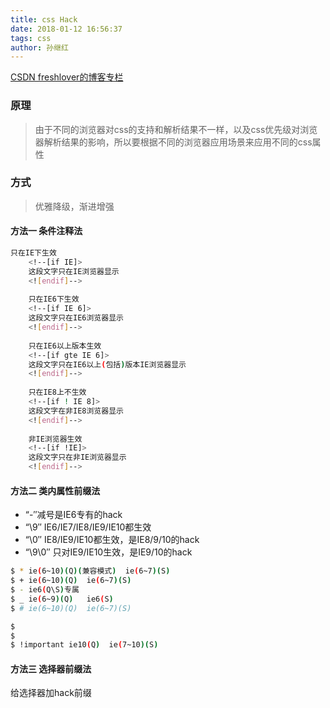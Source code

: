 ```yaml
---
title: css Hack
date: 2018-01-12 16:56:37
tags: css
author: 孙继红
---
```

[CSDN freshlover的博客专栏](http://blog.csdn.net/freshlover/article/details/12132801)
###  原理
 >  由于不同的浏览器对css的支持和解析结果不一样，以及css优先级对浏览器解析结果的影响，所以要根据不同的浏览器应用场景来应用不同的css属性
  
###  方式
>  优雅降级，渐进增强

####  方法一  条件注释法
```bash
只在IE下生效
	<!--[if IE]>
	这段文字只在IE浏览器显示
	<![endif]-->
	
	只在IE6下生效
	<!--[if IE 6]>
	这段文字只在IE6浏览器显示
	<![endif]-->
	
	只在IE6以上版本生效
	<!--[if gte IE 6]>
	这段文字只在IE6以上(包括)版本IE浏览器显示
	<![endif]-->
	
	只在IE8上不生效
	<!--[if ! IE 8]>
	这段文字在非IE8浏览器显示
	<![endif]-->
	
	非IE浏览器生效
	<!--[if !IE]>
	这段文字只在非IE浏览器显示
	<![endif]-->
```

####   方法二   类内属性前缀法
* “-″减号是IE6专有的hack
* “\9″ IE6/IE7/IE8/IE9/IE10都生效
* “\0″ IE8/IE9/IE10都生效，是IE8/9/10的hack
* “\9\0″ 只对IE9/IE10生效，是IE9/10的hack

```bash
$ * ie(6~10)(Q)(兼容模式)  ie(6~7)(S)
$ + ie(6~10)(Q)  ie(6~7)(S)
$ - ie6(Q\S)专属
$ _ ie(6~9)(Q)   ie6(S)
$ # ie(6~10)(Q)  ie(6~7)(S) 

$
$
$ !important ie10(Q)  ie(7~10)(S)
```

####   方法三  选择器前缀法
给选择器加hack前缀